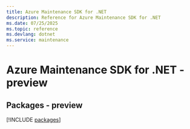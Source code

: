 ```yaml
---
title: Azure Maintenance SDK for .NET
description: Reference for Azure Maintenance SDK for .NET
ms.date: 07/25/2025
ms.topic: reference
ms.devlang: dotnet
ms.service: maintenance
---
```

# Azure Maintenance SDK for .NET - preview
## Packages - preview
[!INCLUDE [packages](maintenance-index.md)]